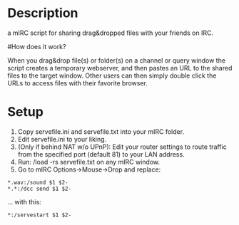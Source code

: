 
# Description
a mIRC script for sharing drag&dropped files with your friends on IRC.

#How does it work?

When you drag&drop file(s) or folder(s) on a channel or query window the script creates a temporary webserver, and then pastes an URL to the shared files to the target window. Other users can then simply double click the URLs to access files with their favorite browser.

# Setup
1. Copy servefile.ini and servefile.txt into your mIRC folder.
2. Edit servefile.ini to your liking.
3. (Only if behind NAT w/o UPnP): Edit your router settings to route traffic from the specified port (default 81) to your LAN address.
4. Run: /load -rs servefile.txt on any mIRC window.
5. Go to mIRC Options->Mouse->Drop and replace:

```
*.wav:/sound $1 $2-
*.*:/dcc send $1 $2-
```
... with this:
```
*:/servestart $1 $2-
```

